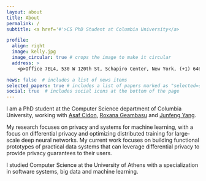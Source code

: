 ```yaml
---
layout: about
title: About
permalink: /
subtitle: <a href='#'>CS PhD Student at Columbia University</a>

profile:
  align: right
  image: kelly.jpg
  image_circular: true # crops the image to make it circular
  address: >
    <p>Office 7EL4, 530 W 120th St, Schapiro Center, New York, (+1) 6462869074, kelkost(at)cs.columbia.edu</p>

news: false  # includes a list of news items
selected_papers: true # includes a list of papers marked as "selected={true}"
social: true  # includes social icons at the bottom of the page
---
```


I am a PhD student at the Computer Science department of Columbia University, working with <a href="https://www.asafcidon.com/" target="_blank">Asaf Cidon</a>, <a href="https://roxanageambasu.github.io/" target="_blank">Roxana Geambasu</a> and <a href="http://www.cs.columbia.edu/~junfeng/" target="_blank">Junfeng Yang</a>.

My research focuses on privacy and systems for machine learning, with a focus on differential privacy and optimizing distributed training for large-scale deep neural networks. My current work focuses on building functional prototypes of practical data systems that can leverage differential privacy to provide privacy guarantees to their users.

I studied Computer Science at the University of Athens with a specialization in software systems, big data and machine learning.

<!-- 
Put your address / P.O. box / other info right below your picture. You can also disable any these elements by editing `profile` property of the YAML header of your `_pages/about.md`. Edit `_bibliography/papers.bib` and Jekyll will render your [publications page](/al-folio/publications/) automatically.

Link to your social media connections, too. This theme is set up to use [Font Awesome icons](http://fortawesome.github.io/Font-Awesome/) and [Academicons](https://jpswalsh.github.io/academicons/), like the ones below. Add your Facebook, Twitter, LinkedIn, Google Scholar, or just disable all of them. -->
